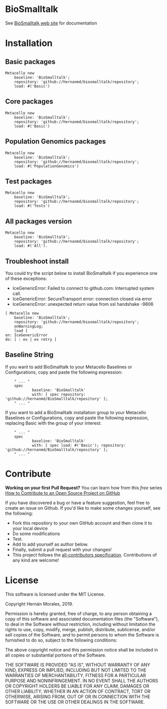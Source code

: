 # BioSmalltalk

See [BioSmalltalk web site](https://biosmalltalk.github.io/web) for documentation

# Installation

## Basic packages

```smalltalk
Metacello new
    baseline: 'BioSmalltalk';
    repository: 'github://hernanmd/biosmalltalk/repository';
    load: #('Basic')
```

## Core packages

```smalltalk
Metacello new
    baseline: 'BioSmalltalk';
    repository: 'github://hernanmd/biosmalltalk/repository';
    load: #('Basic')
```

## Population Genomics packages

```smalltalk
Metacello new
    baseline: 'BioSmalltalk';
    repository: 'github://hernanmd/biosmalltalk/repository';
    load: #('PopulationGenomics')
```

## Test packages

```smalltalk
Metacello new
    baseline: 'BioSmalltalk';
    repository: 'github://hernanmd/biosmalltalk/repository';
    load: #('Tests')
```

## All packages version

```smalltalk
Metacello new
    baseline: 'BioSmalltalk';
    repository: 'github://hernanmd/biosmalltalk/repository';
    load: #('All').
```

## Troubleshoot install

You could try the script below to install BioSmalltalk if you experience one of these exceptions:

  - IceGenericError: Failed to connect to github.com: Interrupted system call.
  - IceGenericError: SecureTransport error: connection closed via error
  - IceGenericError: unexpected return value from ssl handshake -9806


```smalltalk
[ Metacello new
    baseline: 'BioSmalltalk';
    repository: 'github://hernanmd/biosmalltalk/repository';
    onWarningLog;
    load ]
on: IceGenericError 
do: [ : ex | ex retry ]
```

## Baseline String

If you want to add BioSmalltalk to your Metacello Baselines or Configurations, copy and paste the following expression:

        " ... "
        spec
                baseline: 'BioSmalltalk' 
                with: [ spec repository: 'github://hernanmd/BioSmalltalk/repository' ];
        " ... "

If you want to add a BioSmalltalk installation group to your Metacello Baselines or Configurations, copy and paste the following expression, replacing Basic with the group of your interest:

        " ... "
        spec
                baseline: 'BioSmalltalk' 
                with: [ spec load: #('Basic'); repository: 'github://hernanmd/BioSmalltalk/repository' ];
        " ... "

# Contribute

**Working on your first Pull Request?** You can learn how from this *free* series [How to Contribute to an Open Source Project on GitHub](https://egghead.io/series/how-to-contribute-to-an-open-source-project-on-github)

If you have discovered a bug or have a feature suggestion, feel free to create an issue on Github.
If you'd like to make some changes yourself, see the following:    

  - Fork this repository to your own GitHub account and then clone it to your local device
  - Do some modifications
  - Test.
  - Add <your GitHub username> to add yourself as author below.
  - Finally, submit a pull request with your changes!
  - This project follows the [all-contributors specification](https://github.com/kentcdodds/all-contributors). Contributions of any kind are welcome!

# License

This software is licensed under the MIT License.

Copyright Hernán Morales, 2019.

Permission is hereby granted, free of charge, to any person obtaining
 a copy of this software and associated documentation files (the 
"Software"), to deal in the Software without restriction, including 
without limitation the rights to use, copy, modify, merge, publish, 
distribute, sublicense, and/or sell copies of the Software, and to 
permit persons to whom the Software is furnished to do so, subject to 
the following conditions:

The above copyright notice and this permission notice shall be included in all copies or substantial portions of the Software.

THE SOFTWARE IS PROVIDED "AS IS", WITHOUT WARRANTY OF ANY KIND, 
EXPRESS OR IMPLIED, INCLUDING BUT NOT LIMITED TO THE WARRANTIES OF 
MERCHANTABILITY, FITNESS FOR A PARTICULAR PURPOSE AND NONINFRINGEMENT. 
IN NO EVENT SHALL THE AUTHORS OR COPYRIGHT HOLDERS BE LIABLE FOR ANY 
CLAIM, DAMAGES OR OTHER LIABILITY, WHETHER IN AN ACTION OF CONTRACT, 
TORT OR OTHERWISE, ARISING FROM, OUT OF OR IN CONNECTION WITH THE 
SOFTWARE OR THE USE OR OTHER DEALINGS IN THE SOFTWARE.
